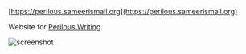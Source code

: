 [https://perilous.sameerismail.org](https://perilous.sameerismail.org)

Website for [Perilous Writing](https://github.com/sameersismail/obsidian-perilous-writing).

![screenshot](https://github.com/sameersismail/perilous-web/assets/38896593/bc0420c9-3b00-473a-bbd4-3812c8c4e001)
